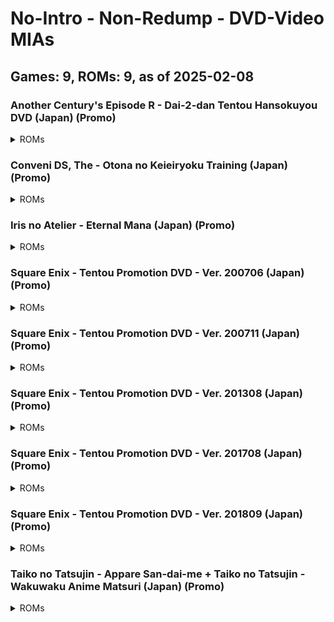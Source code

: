 # No-Intro - Non-Redump - DVD-Video MIAs
## Games: 9, ROMs: 9, as of 2025-02-08
### Another Century's Episode R - Dai-2-dan Tentou Hansokuyou DVD (Japan) (Promo)
<details>
<summary>ROMs</summary>

- Another Century's Episode R - Dai-2-dan Tentou Hansokuyou DVD (Japan) (Promo).iso, CRC: 4c985627
</details>

### Conveni DS, The - Otona no Keieiryoku Training (Japan) (Promo)
<details>
<summary>ROMs</summary>

- Conveni DS, The - Otona no Keieiryoku Training (Japan) (Promo).iso, CRC: 77c4e5c1
</details>

### Iris no Atelier - Eternal Mana (Japan) (Promo)
<details>
<summary>ROMs</summary>

- Iris no Atelier - Eternal Mana (Japan) (Promo).iso, CRC: 2713b1d0
</details>

### Square Enix - Tentou Promotion DVD - Ver. 200706 (Japan) (Promo)
<details>
<summary>ROMs</summary>

- Square Enix - Tentou Promotion DVD - Ver. 200706 (Japan) (Promo).iso, CRC: acad1ee1
</details>

### Square Enix - Tentou Promotion DVD - Ver. 200711 (Japan) (Promo)
<details>
<summary>ROMs</summary>

- Square Enix - Tentou Promotion DVD - Ver. 200711 (Japan) (Promo).iso, CRC: 2e4ac7b1
</details>

### Square Enix - Tentou Promotion DVD - Ver. 201308 (Japan) (Promo)
<details>
<summary>ROMs</summary>

- Square Enix - Tentou Promotion DVD - Ver. 201308 (Japan) (Promo).iso, CRC: 5e440b88
</details>

### Square Enix - Tentou Promotion DVD - Ver. 201708 (Japan) (Promo)
<details>
<summary>ROMs</summary>

- Square Enix - Tentou Promotion DVD - Ver. 201708 (Japan) (Promo).iso, CRC: ab21db8c
</details>

### Square Enix - Tentou Promotion DVD - Ver. 201809 (Japan) (Promo)
<details>
<summary>ROMs</summary>

- Square Enix - Tentou Promotion DVD - Ver. 201809 (Japan) (Promo).iso, CRC: 68c1a835
</details>

### Taiko no Tatsujin - Appare San-dai-me + Taiko no Tatsujin - Wakuwaku Anime Matsuri (Japan) (Promo)
<details>
<summary>ROMs</summary>

- Taiko no Tatsujin - Appare San-dai-me + Taiko no Tatsujin - Wakuwaku Anime Matsuri (Japan) (Promo).iso, CRC: 226b599c
</details>

